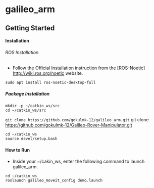 # galileo_arm


## Getting Started

#### Installation

###### ROS Installation

* Follow the Official Installation instruction from the [ROS-Noetic] http://wiki.ros.org/noetic website. 



` sudo apt install ros-noetic-desktop-full `

##### Package Installation 

```
mkdir -p ~/catkin_ws/src
cd ~/catkin_ws/src
```
` git clone https://github.com/gokulmk-12/galileo_arm.git `
  git clone https://github.com/gokulmk-12/Galileo-Rover-Manipulator.git

```
cd ~/catkin_ws
source devel/setup.bash
```

#### How to Run
* Inside your ~/cakin_ws, enter the following command to launch galileo_arm.
  
```
cd ~/catkin_ws
roslaunch galileo_moveit_config demo.launch
```



